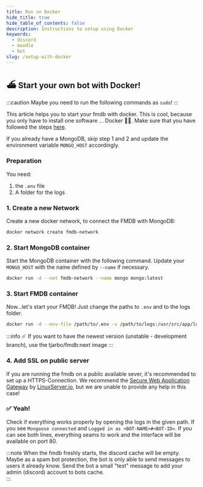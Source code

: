 ```yaml
---
title: Run on Docker
hide_title: true
hide_table_of_contents: false
description: Instructions to setup using Docker
keywords:
  - discord
  - moodle
  - bot
slug: /setup-with-docker
---
```



## ⛴️ Start your own bot with Docker!

:::caution
Maybe you need to run the following commands as `sudo`!
:::

This article helps you to start your fmdb with docker. This is cool, because you only have to install one software ... Docker 🐳🎉. Make sure that you have followed the steps [here](setup-preparation.md).

If you already have a MongoDB, skip step 1 and 2 and update the environment variable `MONGO_HOST` accordingly.

### Preparation

You need:

1. the `.env` file
2. A folder for the logs

### 1. Create a new Network

Create a new docker network, to connect the FMDB with MongoDB:

```bash
docker network create fmdb-network
```

### 2. Start MongoDB container

Start the MongoDB container with the following command. Update your `MONGO_HOST` with the name defined by `--name` if necessary.

```bash
docker run -d --net fmdb-network --name mongo mongo:latest
```

### 3. Start FMDB container

Now...let's start your FMDB! Just change the paths to `.env` and to the logs folder.

```bash
docker run -d --env-file /path/to/.env -v /path/to/logs:/usr/src/app/log --net fmdb-network --name fmdb -p 80:4040/tcp tjarbo/fmdb:latest
```

:::info
☄️ If you want to have the newest version (unstable - development branch), use the tjarbo/fmdb:next image
:::

### 4. Add SSL on public server

If you are running the fmdb on a public available sever, it's recommended to set up a HTTPS-Connection. We recommend the [Secure Web Application Gateway](https://github.com/linuxserver/docker-swag) by [LinuxServer.io](https://www.linuxserver.io/), but we are unable to provide any help in this case!

### ✅ Yeah!

Check if everything works properly by opening the logs in the given path. If you see `Mongoose connected` and `Logged in as <BOT-NAME>#<BOT-ID>`. If you can see both lines, everything seams to work and the interface will be available on port 80.

:::note
When the fmdb freshly starts, the discord cache will be empty. Maybe as a spam bot protection, the bot is only able to send messages to users it already know. Send the bot a small "test" message to add your admin (discord) account to bots cache.  
:::
